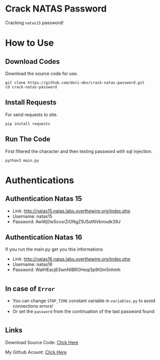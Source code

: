# Crack NATAS Password

Cracking `natas15` password!

#

# How to Use

## Download Codes

Download the source code for use.

```
git clone https://github.com/dori-dev/crack-natas-password.git
cd crack-natas-password
```

## Install Requests

For send requests to site.

```
pip install requests
```

## Run The Code

First filtered the character and then testing password with sql injection.

```
python3 main.py
```

#

# Authentications

## Authentication Natas 15

- Link: http://natas15.natas.labs.overthewire.org/index.php
- Username: natas15
- Password: AwWj0w5cvxrZiONgZ9J5stNVkmxdk39J

## Authentication Natas 16

If you run the main.py get you this informations

- Link: http://natas16.natas.labs.overthewire.org/index.php
- Username: natas16
- Password: WaIHEacj63wnNIBROHeqi3p9t0m5nhmh

#

## In case of `Error`

- You can change `STOP_TIME` constant variable in `variables.py` to avoid connections errors!
- Or set the `password` from the continuation of the last password found

#

## Links

Download Source Code: [Click Here](https://github.com/dori-dev/crack-natas-password/archive/refs/heads/main.zip)

My Github Acount: [Click Here](https://github.com/dori-dev/)

